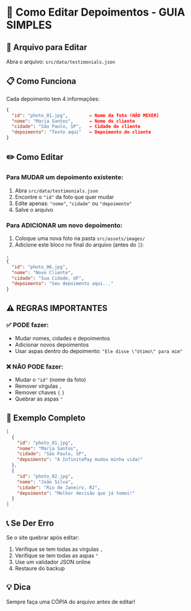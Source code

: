 # 📝 Como Editar Depoimentos - GUIA SIMPLES

## 🎯 Arquivo para Editar
Abra o arquivo: `src/data/testimonials.json`

## 📋 Como Funciona
Cada depoimento tem 4 informações:

```json
{
  "id": "photo_01.jpg",        ← Nome da foto (NÃO MEXER)
  "nome": "Maria Santos",      ← Nome do cliente
  "cidade": "São Paulo, SP",   ← Cidade do cliente  
  "depoimento": "Texto aqui"   ← Depoimento do cliente
}
```

## ✏️ Como Editar

### Para MUDAR um depoimento existente:
1. Abra `src/data/testimonials.json`
2. Encontre o `"id"` da foto que quer mudar
3. Edite apenas: `"nome"`, `"cidade"` ou `"depoimento"`
4. Salve o arquivo

### Para ADICIONAR um novo depoimento:
1. Coloque uma nova foto na pasta `src/assets/images/`
2. Adicione este bloco no final do arquivo (antes do `]`):

```json
,
{
  "id": "photo_06.jpg",
  "nome": "Novo Cliente",
  "cidade": "Sua Cidade, UF",
  "depoimento": "Seu depoimento aqui..."
}
```

## ⚠️ REGRAS IMPORTANTES

### ✅ PODE fazer:
- Mudar nomes, cidades e depoimentos
- Adicionar novos depoimentos
- Usar aspas dentro do depoimento: `"Ele disse \"ótimo\" para mim"`

### ❌ NÃO PODE fazer:
- Mudar o `"id"` (nome da foto)
- Remover vírgulas `,`
- Remover chaves `{` `}`
- Quebrar as aspas `"`

## 🔄 Exemplo Completo
```json
[
  {
    "id": "photo_01.jpg",
    "nome": "Maria Santos",
    "cidade": "São Paulo, SP", 
    "depoimento": "A InfinitePay mudou minha vida!"
  },
  {
    "id": "photo_02.jpg",
    "nome": "João Silva", 
    "cidade": "Rio de Janeiro, RJ",
    "depoimento": "Melhor decisão que já tomei!"
  }
]
```

## 📞 Se Der Erro
Se o site quebrar após editar:
1. Verifique se tem todas as vírgulas `,`
2. Verifique se tem todas as aspas `"`
3. Use um validador JSON online
4. Restaure do backup

## 💡 Dica
Sempre faça uma CÓPIA do arquivo antes de editar! 